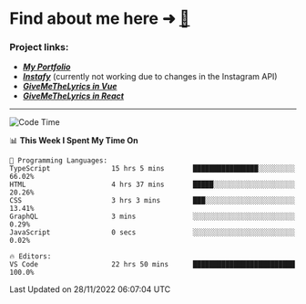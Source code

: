 # Find about me here ➜ [🧑](https://pauabella.dev)

### Project links:
- ***[My Portfolio](https://pauabella.dev)***
- ***[Instafy](https://instafy.me)*** (currently not working due to changes in the Instagram API)
- ***[GiveMeTheLyrics in Vue](https://lyrics.pauabella.dev)***
- ***[GiveMeTheLyrics in React](https://pauabella.dev/GiveMeTheLyrics)***

---
<!--START_SECTION:waka-->
![Code Time](http://img.shields.io/badge/Code%20Time-1%2C681%20hrs%2024%20mins-blue)

📊 **This Week I Spent My Time On** 

```text
💬 Programming Languages: 
TypeScript               15 hrs 5 mins       ████████████████░░░░░░░░░   66.02% 
HTML                     4 hrs 37 mins       █████░░░░░░░░░░░░░░░░░░░░   20.26% 
CSS                      3 hrs 3 mins        ███░░░░░░░░░░░░░░░░░░░░░░   13.41% 
GraphQL                  3 mins              ░░░░░░░░░░░░░░░░░░░░░░░░░   0.29% 
JavaScript               0 secs              ░░░░░░░░░░░░░░░░░░░░░░░░░   0.02%

🔥 Editors: 
VS Code                  22 hrs 50 mins      █████████████████████████   100.0%

```


 Last Updated on 28/11/2022 06:07:04 UTC
<!--END_SECTION:waka-->
